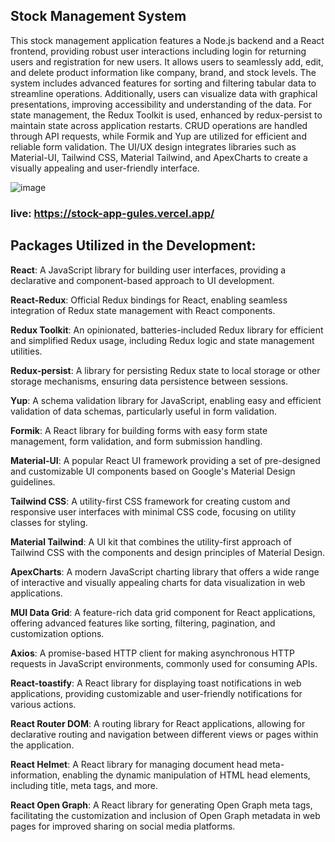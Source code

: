 ## Stock Management System

This stock management application features a Node.js backend and a React frontend, providing robust user interactions including login for returning users and registration for new users. It allows users to seamlessly add, edit, and delete product information like company, brand, and stock levels. The system includes advanced features for sorting and filtering tabular data to streamline operations. Additionally, users can visualize data with graphical presentations, improving accessibility and understanding of the data. For state management, the Redux Toolkit is used, enhanced by redux-persist to maintain state across application restarts. CRUD operations are handled through API requests, while Formik and Yup are utilized for efficient and reliable form validation. The UI/UX design integrates libraries such as Material-UI, Tailwind CSS, Material Tailwind, and ApexCharts to create a visually appealing and user-friendly interface.

![image](https://github.com/baharkose/stock-appN/assets/110201916/b4811eca-3df1-48c5-9d82-46532f3b61d1)

### live: https://stock-app-gules.vercel.app/

## Packages Utilized in the Development:

**React**: A JavaScript library for building user interfaces, providing a declarative and component-based approach to UI development.

**React-Redux**: Official Redux bindings for React, enabling seamless integration of Redux state management with React components.

**Redux Toolkit**: An opinionated, batteries-included Redux library for efficient and simplified Redux usage, including Redux logic and state management utilities.

**Redux-persist**: A library for persisting Redux state to local storage or other storage mechanisms, ensuring data persistence between sessions.

**Yup**: A schema validation library for JavaScript, enabling easy and efficient validation of data schemas, particularly useful in form validation.

**Formik**: A React library for building forms with easy form state management, form validation, and form submission handling.

**Material-UI**: A popular React UI framework providing a set of pre-designed and customizable UI components based on Google's Material Design guidelines.

**Tailwind CSS**: A utility-first CSS framework for creating custom and responsive user interfaces with minimal CSS code, focusing on utility classes for styling.

**Material Tailwind**: A UI kit that combines the utility-first approach of Tailwind CSS with the components and design principles of Material Design.

**ApexCharts**: A modern JavaScript charting library that offers a wide range of interactive and visually appealing charts for data visualization in web applications.

**MUI Data Grid**: A feature-rich data grid component for React applications, offering advanced features like sorting, filtering, pagination, and customization options.

**Axios**: A promise-based HTTP client for making asynchronous HTTP requests in JavaScript environments, commonly used for consuming APIs.

**React-toastify**: A React library for displaying toast notifications in web applications, providing customizable and user-friendly notifications for various actions.

**React Router DOM**: A routing library for React applications, allowing for declarative routing and navigation between different views or pages within the application.

**React Helmet**: A React library for managing document head meta-information, enabling the dynamic manipulation of HTML head elements, including title, meta tags, and more.

**React Open Graph**: A React library for generating Open Graph meta tags, facilitating the customization and inclusion of Open Graph metadata in web pages for improved sharing on social media platforms.

